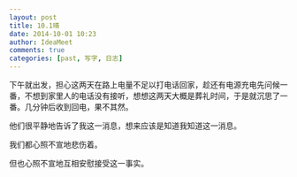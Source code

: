 ```yaml
---
layout: post
title: 10.1晴
date: 2014-10-01 10:23
author: IdeaMeet
comments: true
categories: [past, 写字, 日志]
---
```

下午就出发，担心这两天在路上电量不足以打电话回家，趁还有电源充电先问候一番，不想到家里人的电话没有接听，想想这两天大概是葬礼时间，于是就沉思了一番。几分钟后收到回电，果不其然。

他们很平静地告诉了我这一消息，想来应该是知道我知道这一消息。

我们都心照不宣地悲伤着。

但也心照不宣地互相安慰接受这一事实。
